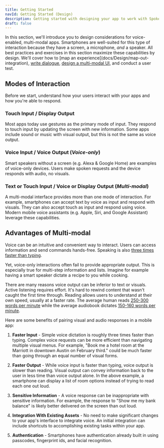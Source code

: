 ```yaml
---
title: Getting Started
navId: Getting Started (Design)
description: Getting started with designing your app to work with Spokestack
draft: false
---
```


In this section, we'll introduce you to design considerations for voice-enabled, multi-modal apps. Smartphones are well-suited for this type of interaction because they have a screen, a microphone, _and_ a speaker. All best practices and exercises in this section maximize these capabilities by design. We'll cover how to [map an experience[(docs/Design/map-out-integration), [write dialogue](docs/Design/script-storyboard-responses), [design a multi-modal UI](docs/Design/tips-for-designing-visual-output), and conduct a user test.

## Modes of Interaction

Before we start, understand how your users interact with your apps and how you're able to respond.

### Touch Input / Display Output

Most apps today use gestures as the primary mode of input. They respond to touch input by updating the screen with new information. Some apps include sound or music with visual output, but this is not the same as voice output.

### Voice Input / Voice Output (_Voice-only_)

Smart speakers without a screen (e.g. Alexa & Google Home) are examples of voice-only devices. Users make spoken requests and the device responds with audio, no visuals.

### Text or Touch Input / Voice or Display Output (_Multi-modal_)

A multi-modal interface provides more than one mode of interaction. For example, smartphones can accept text by voice as input and respond with visuals. They can also accept touch as input and respond using voice. Modern mobile voice assistants (e.g. Apple, Siri, and Google Assistant) leverage these capabilities.

## Advantages of Multi-modal

Voice can be an intuitive and convenient way to interact. Users can access information and send commands hands-free. Speaking is also [three times faster than typing](https://www.popularmechanics.com/technology/a22684/phone-dictation-typing-speed/).

Yet, voice-only interactions often fail to provide appropriate output. This is especially true for multi-step information and lists. Imagine for example having a smart speaker dictate a recipe to you while cooking.

There are many reasons voice output can be inferior to text or visuals. Active listening requires effort. It's hard to rewind content that wasn't caught the first time through. Reading allows users to understand at their own speed, usually at a faster rate. The average human reads [250-300 words per minute](https://en.wikipedia.org/wiki/Words_per_minute) while the average audiobook dictates [150-160 words per minute](https://en.wikipedia.org/wiki/Words_per_minute).

Here are some benefits of pairing visual and audio responses in a mobile app:

1. **Faster Input** - Simple voice dictation is roughly three times faster than typing. Complex voice requests can be more efficient than navigating multiple visual menus. For example, "Book me a hotel room at the Marriott in downtown Austin on February third." could be much faster than going through an equal number of visual forms.

1. **Faster Output** - While voice input is faster than typing, voice output is slower than reading. Visual output can convey information back to the user in less time than voice output alone. In the above example, a smartphone can display a list of room options instead of trying to read each one out loud.

1. **Sensitive Information** - A voice response can be inappropriate with sensitive information. For example, the response to "Show me my bank balance" is likely better delivered on the screen than out loud.

1. **Integration With Existing Assets** - No need to make significant changes to your app's interface to integrate voice. An initial integration can include shortcuts to accomplishing existing tasks within your app.

1. **Authentication** - Smartphones have authentication already built in using passcodes, fingerprint ids, and facial recognition.
